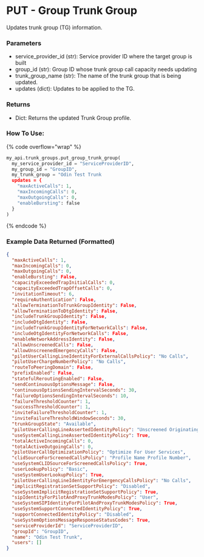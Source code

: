 # PUT - Group Trunk Group

Updates trunk group (TG) information.

### Parameters&#x20;

* service\_provider\_id (str): Service provider ID where the target group is built
* group\_id (str): Group ID whose trunk group call capacity needs updating
* trunk\_group\_name (str): The name of the trunk group that is being updated. 
* updates (dict): Updates to be applied to the TG. 

### Returns

* Dict: Returns the updated Trunk Group profile.

### How To Use:

{% code overflow="wrap" %}
```python
my_api.trunk_groups.put_group_trunk_group(
  my_service_provider_id = "ServiceProviderID",
  my_group_id = "GroupID",
  my_trunk_group = "Odin Test Trunk
  updates = {
    "maxActiveCalls": 1,
    "maxIncomingCalls": 0,
    "maxOutgoingCalls": 0,
    "enableBursting": false
  }
)
```
{% endcode %}

### Example Data Returned (Formatted)

```json
{
  "maxActiveCalls": 1, 
  "maxIncomingCalls": 0, 
  "maxOutgoingCalls": 0, 
  "enableBursting": False, 
  "capacityExceededTrapInitialCalls": 0, 
  "capacityExceededTrapOffsetCalls": 0, 
  "invitationTimeout": 6, 
  "requireAuthentication": False, 
  "allowTerminationToTrunkGroupIdentity": False, 
  "allowTerminationToDtgIdentity": False, 
  "includeTrunkGroupIdentity": False, 
  "includeDtgIdentity": False, 
  "includeTrunkGroupIdentityForNetworkCalls": False, 
  "includeOtgIdentityForNetworkCalls": False, 
  "enableNetworkAddressIdentity": False, 
  "allowUnscreenedCalls": False, 
  "allowUnscreenedEmergencyCalls": False, 
  "pilotUserCallingLineIdentityForExternalCallsPolicy": "No Calls", 
  "pilotUserChargeNumberPolicy": "No Calls", 
  "routeToPeeringDomain": False, 
  "prefixEnabled": False, 
  "statefulReroutingEnabled": False, 
  "sendContinuousOptionsMessage": False, 
  "continuousOptionsSendingIntervalSeconds": 30, 
  "failureOptionsSendingIntervalSeconds": 10, 
  "failureThresholdCounter": 1, 
  "successThresholdCounter": 1, 
  "inviteFailureThresholdCounter": 1, 
  "inviteFailureThresholdWindowSeconds": 30, 
  "trunkGroupState": "Available", 
  "pilotUserCallingLineAssertedIdentityPolicy": "Unscreened Originating Calls", 
  "useSystemCallingLineAssertedIdentityPolicy": True, 
  "totalActiveIncomingCalls": 0, 
  "totalActiveOutgoingCalls": 0, 
  "pilotUserCallOptimizationPolicy": "Optimize For User Services", 
  "clidSourceForScreenedCallsPolicy": "Profile Name Profile Number", 
  "useSystemCLIDSourceForScreenedCallsPolicy": True, 
  "userLookupPolicy": "Basic", 
  "useSystemUserLookupPolicy": True, 
  "pilotUserCallingLineIdentityForEmergencyCallsPolicy": "No Calls", 
  "implicitRegistrationSetSupportPolicy": "Disabled", 
  "useSystemImplicitRegistrationSetSupportPolicy": True, 
  "sipIdentityForPilotAndProxyTrunkModesPolicy": "User", 
  "useSystemSIPIdentityForPilotAndProxyTrunkModesPolicy": True, 
  "useSystemSupportConnectedIdentityPolicy": True, 
  "supportConnectedIdentityPolicy": "Disabled", 
  "useSystemOptionsMessageResponseStatusCodes": True, 
  "serviceProviderId": "ServiceProviderID", 
  "groupId": "GroupID", 
  "name": "Odin Test Trunk", 
  "users": []
}

```
